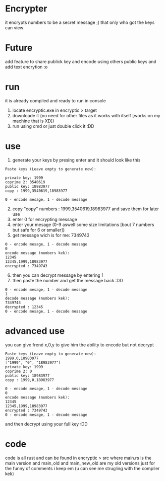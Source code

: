 # Encrypter
it encrypts numbers to be a secret message ;) that only who got the keys can view
# Future
add feature to share publick key and encode using others public keys 
and add text encrytion :o
# run
it is already compiled and ready to run in console
1. locate encryptic.exe in encryptic > target
2. downloade it (no need for other files as it works with itself [works on my machine that is XD])
3. run using cmd or just double click it :DD
# use
1. generate your keys by presing enter and it should look like this
```
Paste keys (Leave empty to generate new):

private key: 1999
coprime 2: 3540619
public key: 18983977
copy : 1999,3540619,18983977

0 - encode mesage, 1 - decode message
```
2. copy "copy" numbers : 1999,3540619,18983977 and save them for later use
3. enter 0 for encrypting message
4. enter your mesage (0-9 aswell some size limitations [bout 7 numbers but safe for 6 or smaller])
5. get message wich is for me: 7349743
```
0 - encode mesage, 1 - decode message
0
encode message (numbers kek):
12345
12345,1999,18983977
encrypted : 7349743
```
6. then you can decrypt message by entering 1
7. then paste the number and get the message back :DD
```
0 - encode mesage, 1 - decode message
1
decode message (numbers kek):
7349743
decrypted : 12345
0 - encode mesage, 1 - decode message
```
# advanced use
you can give frend x,0,y to give him the ability to encode but not decrypt
```
Paste keys (Leave empty to generate new):
1999,0,18983977
["1999", "0", "18983977"]
private key: 1999
coprime 2: 0
public key: 18983977
copy : 1999,0,18983977

0 - encode mesage, 1 - decode message
0
encode message (numbers kek):
12345
12345,1999,18983977
encrypted : 7349743
0 - encode mesage, 1 - decode message
```
and then decrypt using your full key :DD
# code
code is all rust and can be found in encryptic > src
where main.rs is the main version and main_old and main_new_old are my old versions just for the funny of comments i keep em (u can see me strugling with the compiler kek)